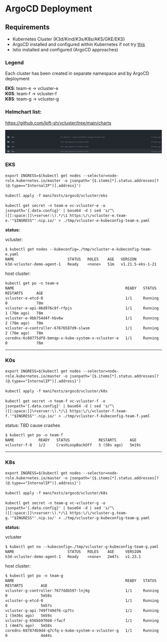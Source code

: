 # ArgoCD Deployment

## Requirements

* Kubernetes Cluster (K3d/Kind/K3s/K8s/AKS/GKE/EKS)
* ArgoCD installed and configured within Kubernetes if not try [this](./ARGOCD-INSTALL.md)
* Istio installed and configured (ArgoCD approaches)

### Legend
Each cluster has been created in separate namespace and by ArgoCD deployment

**EKS**: team-e -> vcluster-e<br/>
**K0S**: team-f -> vcluster-f<br/>
**K8S**: team-g -> vcluster-g<br/>

### Helmchart list:
https://github.com/loft-sh/vcluster/tree/main/charts

![Helmchart list github distros](../doc/images/helmchart-list.png)


### EKS

```
export INGRESS=$(kubectl get nodes --selector=node-role.kubernetes.io/master -o jsonpath='{$.items[*].status.addresses[?(@.type=="InternalIP")].address}')

kubectl apply -f manifests/argocd/vcluster/eks

kubectl get secret -n team-e vc-vcluster-e -o jsonpath='{.data.config}' | base64 -d | sed 's/^\([[:space:]]\+server:\).*/\1 https:\/\/vcluster-e.team-e.'"$INGRESS"'.nip.io/' > ./tmp/vcluster-e-kubeconfig-team-e.yaml
```

**status:**

vcluster:
```
$ kubectl get nodes --kubeconfig=./tmp/vcluster-e-kubeconfig-team-e.yaml 
NAME                        STATUS   ROLES    AGE   VERSION
k3d-vcluster-demo-agent-1   Ready    <none>   51m   v1.21.5-eks-1-21
```

host cluster:
```
kubectl get po -n team-e
NAME                                                  READY   STATUS    RESTARTS      AGE
vcluster-e-etcd-0                                     1/1     Running   0             78m
vcluster-e-api-86d976c8f-rfpjs                        1/1     Running   1 (76m ago)   78m
vcluster-e-9bb754d4f-hbv6w                            1/1     Running   2 (76m ago)   78m
vcluster-e-controller-67676587d9-slwsm                1/1     Running   2 (76m ago)   78m
coredns-6c88775df8-bmnqp-x-kube-system-x-vcluster-e   1/1     Running   0             76m
```

---

### K0s
```
export INGRESS=$(kubectl get nodes --selector=node-role.kubernetes.io/master -o jsonpath='{$.items[*].status.addresses[?(@.type=="InternalIP")].address}')

kubectl apply -f manifests/argocd/vcluster/k0s

kubectl get secret -n team-f vc-vcluster-f -o jsonpath='{.data.config}' | base64 -d | sed 's/^\([[:space:]]\+server:\).*/\1 https:\/\/vcluster-f.team-f.'"$INGRESS"'.nip.io/' > ./tmp/vcluster-f-kubeconfig-team-f.yaml
```

status:
TBD cause crashes
```
$ kubectl get po -n team-f
NAME           READY   STATUS             RESTARTS      AGE
vcluster-f-0   1/2     CrashLoopBackOff   5 (50s ago)   5m19s
```

---

### K8s
```
export INGRESS=$(kubectl get nodes --selector=node-role.kubernetes.io/master -o jsonpath='{$.items[*].status.addresses[?(@.type=="InternalIP")].address}')

kubectl apply -f manifests/argocd/vcluster/k8s

kubectl get secret -n team-g vc-vcluster-g -o jsonpath='{.data.config}' | base64 -d | sed 's/^\([[:space:]]\+server:\).*/\1 https:\/\/vcluster-g.team-g.'"$INGRESS"'.nip.io/' > ./tmp/vcluster-g-kubeconfig-team-g.yaml
```

**status:**

vcluster
```
$ kubectl get no --kubeconfig=./tmp/vcluster-g-kubeconfig-team-g.yaml  
NAME                        STATUS   ROLES    AGE     VERSION
k3d-vcluster-demo-agent-1   Ready    <none>   2m47s   v1.23.1
```

host cluster:
```
$ kubectl get po -n team-g 
NAME                                                  READY   STATUS    RESTARTS        AGE
vcluster-g-controller-7677ddb597-lnj6g                1/1     Running   0               5m58s
vcluster-g-etcd-0                                     1/1     Running   0               5m57s
vcluster-g-api-749f749df6-cp7tc                       1/1     Running   1 (5m36s ago)   5m59s
vcluster-g-656bb976b8-rfwcf                           1/1     Running   1 (4m47s ago)   5m58s
coredns-687874b9dd-q7cfq-x-kube-system-x-vcluster-g   1/1     Running   0               4m44s
```